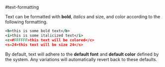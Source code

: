 #text-formatting

Text can be formatted with **bold**, *italics* and size, and color according to the following formatting.

```xml
<b>this is some bold text</b>
<i>this is some italicized text</i>
<c=#FFFFFF>this text will be colored</c>
<s=24>this text will be size 24</s>
```

By default, text will adhere to the **default font** and **default color** defined by the system. Any variations will automatically revert back to these defaults.